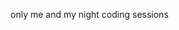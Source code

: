 only me and my night coding sessions 

<!---
Munyanezallouisherve/Munyanezallouisherve is a ✨ special ✨ repository because its `README.md` (this file) appears on your GitHub profile.
You can click the Preview link to take a look at your changes.
--->
